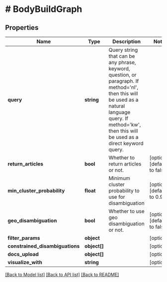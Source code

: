 # # BodyBuildGraph

## Properties

Name | Type | Description | Notes
------------ | ------------- | ------------- | -------------
**query** | **string** | Query string that can be any phrase, keyword, question, or paragraph. If method&#x3D;&#39;nl&#39;, then this will be used as a natural language query. If method&#x3D;&#39;kw&#39;, then this will be used as a direct keyword query. |
**return_articles** | **bool** | Whether to return articles or not. | [optional] [default to false]
**min_cluster_probability** | **float** | Minimum cluster probability to use for disambiguation | [optional] [default to 0.9]
**geo_disambiguation** | **bool** | Whether to use geo disambiguation or not. | [optional] [default to false]
**filter_params** | **object** |  | [optional]
**constrained_disambiguations** | **object[]** |  | [optional]
**docs_upload** | **object[]** |  | [optional]
**visualize_with** | **string** |  | [optional]

[[Back to Model list]](../../README.md#models) [[Back to API list]](../../README.md#endpoints) [[Back to README]](../../README.md)
